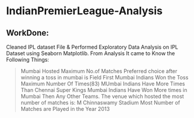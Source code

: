 # IndianPremierLeague-Analysis
## WorkDone: 
Cleaned IPL dataset File & Performed Exploratory Data Analysis on IPL Dataset using Seaborn Matplotlib.
From Analysis It came to Know the Following Things:
> Mumbai Hosted Maximum No.of Matches
> Preferred choice after winning a toss in mumbai is Field First
> Mumbai Indians Won the Toss Maximum Number Of Times(83)
> MUmbai Indians Have More Times Than Chennai Super Kings
> Mumbai Indians Have Won More times in Mumbai Then Any Other Teams. 
> The venue which hosted the most number of matches is: M Chinnaswamy Stadium
> Most Number of Matches are Played in the Year 2013



